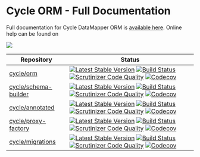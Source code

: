 # Cycle ORM - Full Documentation
Full documentation for Cycle DataMapper ORM is [available here](https://cycle-orm.dev/docs). Online help can be found on 

<a href="https://discord.gg/TFeEmCs"><img src="https://img.shields.io/badge/discord-chat-magenta.svg"></a>

Repository | Status
--- | ---
[cycle/orm](https://github.com/cycle/orm) | [![Latest Stable Version](https://poser.pugx.org/cycle/orm/version)](https://packagist.org/packages/cycle/orm) [![Build Status](https://travis-ci.org/cycle/orm.svg?branch=master)](https://travis-ci.org/cycle/orm) [![Scrutinizer Code Quality](https://scrutinizer-ci.com/g/cycle/orm/badges/quality-score.png?b=master)](https://scrutinizer-ci.com/g/cycle/orm/?branch=master) [![Codecov](https://codecov.io/gh/cycle/orm/graph/badge.svg)](https://codecov.io/gh/cycle/orm)
[cycle/schema-builder](https://github.com/cycle/schema-builder) | [![Latest Stable Version](https://poser.pugx.org/cycle/schema-builder/version)](https://packagist.org/packages/cycle/schema-builder) [![Build Status](https://travis-ci.org/cycle/schema-builder.svg?branch=master)](https://travis-ci.org/cycle/schema-builder) [![Scrutinizer Code Quality](https://scrutinizer-ci.com/g/cycle/schema-builder/badges/quality-score.png?b=master)](https://scrutinizer-ci.com/g/cycle/schema-builder/?branch=master) [![Codecov](https://codecov.io/gh/cycle/schema-builder/graph/badge.svg)](https://codecov.io/gh/cycle/schema-builder)
[cycle/annotated](https://github.com/cycle/annotated) | [![Latest Stable Version](https://poser.pugx.org/cycle/annotated/version)](https://packagist.org/packages/cycle/annotated) [![Build Status](https://travis-ci.org/cycle/annotated.svg?branch=master)](https://travis-ci.org/cycle/annotated) [![Scrutinizer Code Quality](https://scrutinizer-ci.com/g/cycle/annotated/badges/quality-score.png?b=master)](https://scrutinizer-ci.com/g/cycle/annotated/?branch=master) [![Codecov](https://codecov.io/gh/cycle/annotated/graph/badge.svg)](https://codecov.io/gh/cycle/annotated)
[cycle/proxy-factory](https://github.com/cycle/proxy-factory) | [![Latest Stable Version](https://poser.pugx.org/cycle/proxy-factory/version)](https://packagist.org/packages/cycle/proxy-factory) [![Build Status](https://travis-ci.org/cycle/proxy-factory.svg?branch=master)](https://travis-ci.org/cycle/proxy-factory) [![Scrutinizer Code Quality](https://scrutinizer-ci.com/g/cycle/proxy-factory/badges/quality-score.png?b=master)](https://scrutinizer-ci.com/g/cycle/proxy-factory/?branch=master) [![Codecov](https://codecov.io/gh/cycle/proxy-factory/graph/badge.svg)](https://codecov.io/gh/cycle/proxy-factory)
[cycle/migrations](https://github.com/cycle/migrations) | [![Latest Stable Version](https://poser.pugx.org/cycle/migrations/version)](https://packagist.org/packages/cycle/migrations) [![Build Status](https://travis-ci.org/cycle/migrations.svg?branch=master)](https://travis-ci.org/cycle/migrations) [![Scrutinizer Code Quality](https://scrutinizer-ci.com/g/cycle/migrations/badges/quality-score.png?b=master)](https://scrutinizer-ci.com/g/cycle/migrations/?branch=master) [![Codecov](https://codecov.io/gh/cycle/migrations/graph/badge.svg)](https://codecov.io/gh/cycle/migrations)
